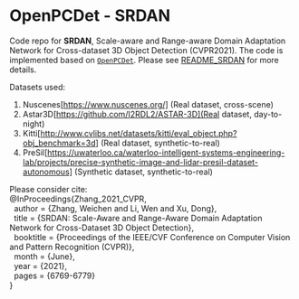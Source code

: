 # OpenPCDet - SRDAN 

Code repo for **SRDAN**, Scale-aware and Range-aware Domain Adaptation Network for Cross-dataset 3D Object Detection (CVPR2021). The code is implemented based on [`OpenPCDet`](https://github.com/open-mmlab/OpenPCDet). Please see [README_SRDAN](README_SRDAN.txt) for more details.

Datasets used:
1. Nuscenes[https://www.nuscenes.org/] (Real dataset, cross-scene)
2. Astar3D[https://github.com/I2RDL2/ASTAR-3D](Real dataset, day-to-night)
3. Kitti[http://www.cvlibs.net/datasets/kitti/eval_object.php?obj_benchmark=3d] (Real dataset, synthetic-to-real)
4. PreSil[https://uwaterloo.ca/waterloo-intelligent-systems-engineering-lab/projects/precise-synthetic-image-and-lidar-presil-dataset-autonomous] (Synthetic dataset, synthetic-to-real)

Please consider cite:\
@InProceedings{Zhang_2021_CVPR,\
&nbsp;&nbsp;author    = {Zhang, Weichen and Li, Wen and Xu, Dong},\
&nbsp;&nbsp;title     = {SRDAN: Scale-Aware and Range-Aware Domain Adaptation Network for Cross-Dataset 3D Object Detection},\
&nbsp;&nbsp;booktitle = {Proceedings of the IEEE/CVF Conference on Computer Vision and Pattern Recognition (CVPR)},\
&nbsp;&nbsp;month     = {June},\
&nbsp;&nbsp;year      = {2021},\
&nbsp;&nbsp;pages     = {6769-6779}\
}
